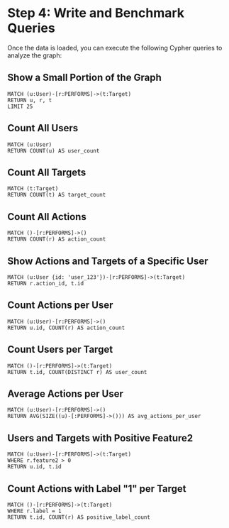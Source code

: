 # Step 4: Write and Benchmark Queries

Once the data is loaded, you can execute the following Cypher queries to analyze the graph:

## Show a Small Portion of the Graph

```cypher
MATCH (u:User)-[r:PERFORMS]->(t:Target)
RETURN u, r, t
LIMIT 25
```

## Count All Users

```cypher
MATCH (u:User)
RETURN COUNT(u) AS user_count
```

## Count All Targets

```cypher
MATCH (t:Target)
RETURN COUNT(t) AS target_count
```

## Count All Actions

```cypher
MATCH ()-[r:PERFORMS]->()
RETURN COUNT(r) AS action_count
```

## Show Actions and Targets of a Specific User

```cypher
MATCH (u:User {id: 'user_123'})-[r:PERFORMS]->(t:Target)
RETURN r.action_id, t.id
```

## Count Actions per User

```cypher
MATCH (u:User)-[r:PERFORMS]->()
RETURN u.id, COUNT(r) AS action_count
```

## Count Users per Target

```cypher
MATCH ()-[r:PERFORMS]->(t:Target)
RETURN t.id, COUNT(DISTINCT r) AS user_count
```

## Average Actions per User

```cypher
MATCH (u:User)-[r:PERFORMS]->()
RETURN AVG(SIZE((u)-[:PERFORMS]->())) AS avg_actions_per_user
```

## Users and Targets with Positive Feature2

```cypher
MATCH (u:User)-[r:PERFORMS]->(t:Target)
WHERE r.feature2 > 0
RETURN u.id, t.id
```

## Count Actions with Label "1" per Target

```cypher
MATCH ()-[r:PERFORMS]->(t:Target)
WHERE r.label = 1
RETURN t.id, COUNT(r) AS positive_label_count
```
